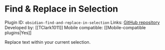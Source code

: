# Find & Replace in Selection

Plugin ID: `obsidian-find-and-replace-in-selection`
Links: [GitHub repository](https://github.com/TClark1011/obsidian-find-and-replace-in-selection)
Developed by: [[TClark1011]]
Mobile compatible: [[Mobile-compatible plugins|Yes]]

Replace text within your current selection.
